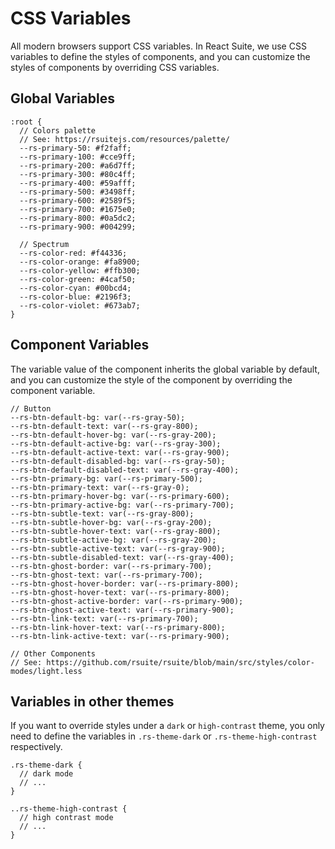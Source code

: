 # CSS Variables

All modern browsers support CSS variables. In React Suite, we use CSS variables to define the styles of components, and you can customize the styles of components by overriding CSS variables.

## Global Variables

```less
:root {
  // Colors palette
  // See: https://rsuitejs.com/resources/palette/
  --rs-primary-50: #f2faff;
  --rs-primary-100: #cce9ff;
  --rs-primary-200: #a6d7ff;
  --rs-primary-300: #80c4ff;
  --rs-primary-400: #59afff;
  --rs-primary-500: #3498ff;
  --rs-primary-600: #2589f5;
  --rs-primary-700: #1675e0;
  --rs-primary-800: #0a5dc2;
  --rs-primary-900: #004299;

  // Spectrum
  --rs-color-red: #f44336;
  --rs-color-orange: #fa8900;
  --rs-color-yellow: #ffb300;
  --rs-color-green: #4caf50;
  --rs-color-cyan: #00bcd4;
  --rs-color-blue: #2196f3;
  --rs-color-violet: #673ab7;
}
```

## Component Variables

The variable value of the component inherits the global variable by default, and you can customize the style of the component by overriding the component variable.

```less
// Button
--rs-btn-default-bg: var(--rs-gray-50);
--rs-btn-default-text: var(--rs-gray-800);
--rs-btn-default-hover-bg: var(--rs-gray-200);
--rs-btn-default-active-bg: var(--rs-gray-300);
--rs-btn-default-active-text: var(--rs-gray-900);
--rs-btn-default-disabled-bg: var(--rs-gray-50);
--rs-btn-default-disabled-text: var(--rs-gray-400);
--rs-btn-primary-bg: var(--rs-primary-500);
--rs-btn-primary-text: var(--rs-gray-0);
--rs-btn-primary-hover-bg: var(--rs-primary-600);
--rs-btn-primary-active-bg: var(--rs-primary-700);
--rs-btn-subtle-text: var(--rs-gray-800);
--rs-btn-subtle-hover-bg: var(--rs-gray-200);
--rs-btn-subtle-hover-text: var(--rs-gray-800);
--rs-btn-subtle-active-bg: var(--rs-gray-200);
--rs-btn-subtle-active-text: var(--rs-gray-900);
--rs-btn-subtle-disabled-text: var(--rs-gray-400);
--rs-btn-ghost-border: var(--rs-primary-700);
--rs-btn-ghost-text: var(--rs-primary-700);
--rs-btn-ghost-hover-border: var(--rs-primary-800);
--rs-btn-ghost-hover-text: var(--rs-primary-800);
--rs-btn-ghost-active-border: var(--rs-primary-900);
--rs-btn-ghost-active-text: var(--rs-primary-900);
--rs-btn-link-text: var(--rs-primary-700);
--rs-btn-link-hover-text: var(--rs-primary-800);
--rs-btn-link-active-text: var(--rs-primary-900);

// Other Components
// See: https://github.com/rsuite/rsuite/blob/main/src/styles/color-modes/light.less
```

## Variables in other themes

If you want to override styles under a `dark` or `high-contrast` theme, you only need to define the variables in `.rs-theme-dark` or `.rs-theme-high-contrast` respectively.

```less
.rs-theme-dark {
  // dark mode
  // ...
}

..rs-theme-high-contrast {
  // high contrast mode
  // ...
}
```
